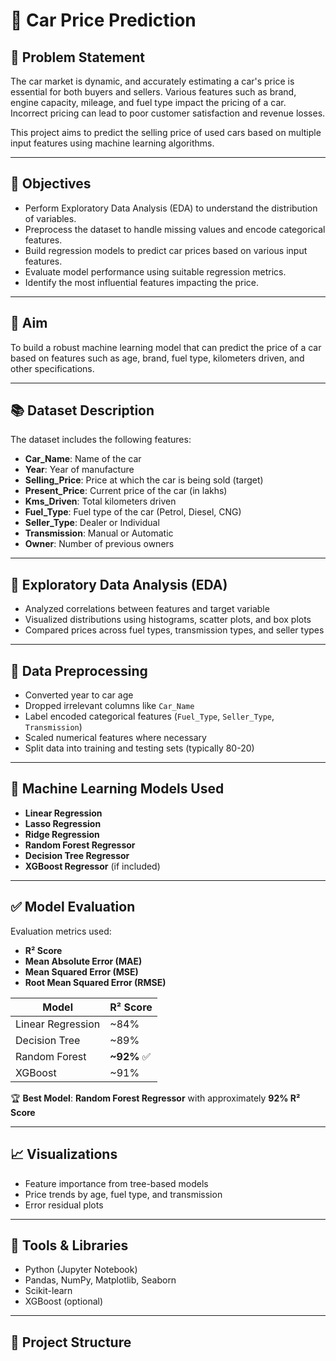 # 🚗 Car Price Prediction

## 📌 Problem Statement

The car market is dynamic, and accurately estimating a car's price is essential for both buyers and sellers. Various features such as brand, engine capacity, mileage, and fuel type impact the pricing of a car. Incorrect pricing can lead to poor customer satisfaction and revenue losses.

This project aims to predict the selling price of used cars based on multiple input features using machine learning algorithms.

---

## 🎯 Objectives

- Perform Exploratory Data Analysis (EDA) to understand the distribution of variables.
- Preprocess the dataset to handle missing values and encode categorical features.
- Build regression models to predict car prices based on various input features.
- Evaluate model performance using suitable regression metrics.
- Identify the most influential features impacting the price.

---

## 🎯 Aim

To build a robust machine learning model that can predict the price of a car based on features such as age, brand, fuel type, kilometers driven, and other specifications.

---

## 📚 Dataset Description

The dataset includes the following features:

- **Car_Name**: Name of the car
- **Year**: Year of manufacture
- **Selling_Price**: Price at which the car is being sold (target)
- **Present_Price**: Current price of the car (in lakhs)
- **Kms_Driven**: Total kilometers driven
- **Fuel_Type**: Fuel type of the car (Petrol, Diesel, CNG)
- **Seller_Type**: Dealer or Individual
- **Transmission**: Manual or Automatic
- **Owner**: Number of previous owners

---

## 🧪 Exploratory Data Analysis (EDA)

- Analyzed correlations between features and target variable
- Visualized distributions using histograms, scatter plots, and box plots
- Compared prices across fuel types, transmission types, and seller types

---

## 🧼 Data Preprocessing

- Converted year to car age
- Dropped irrelevant columns like `Car_Name`
- Label encoded categorical features (`Fuel_Type`, `Seller_Type`, `Transmission`)
- Scaled numerical features where necessary
- Split data into training and testing sets (typically 80-20)

---

## 🤖 Machine Learning Models Used

- **Linear Regression**
- **Lasso Regression**
- **Ridge Regression**
- **Random Forest Regressor**
- **Decision Tree Regressor**
- **XGBoost Regressor** (if included)

---

## ✅ Model Evaluation

Evaluation metrics used:

- **R² Score**
- **Mean Absolute Error (MAE)**
- **Mean Squared Error (MSE)**
- **Root Mean Squared Error (RMSE)**

| Model                | R² Score |
|---------------------|----------|
| Linear Regression   | ~84%     |
| Decision Tree       | ~89%     |
| Random Forest       | **~92%** ✅ |
| XGBoost             | ~91%     |

🏆 **Best Model**: **Random Forest Regressor** with approximately **92% R² Score**

---

## 📈 Visualizations

- Feature importance from tree-based models
- Price trends by age, fuel type, and transmission
- Error residual plots

---

## 🔧 Tools & Libraries

- Python (Jupyter Notebook)
- Pandas, NumPy, Matplotlib, Seaborn
- Scikit-learn
- XGBoost (optional)

---

## 📁 Project Structure

